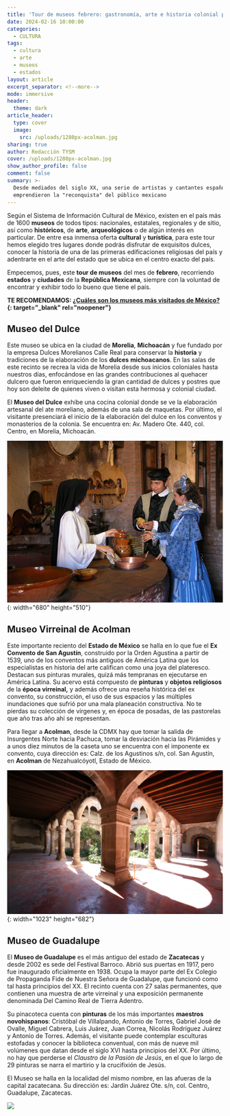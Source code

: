 ```yaml
---
title: 'Tour de museos febrero: gastronomía, arte e historia colonial para visitar '
date: 2024-02-16 10:00:00
categories:
  - CULTURA
tags:
  - cultura
  - arte
  - museos
  - estados
layout: article
excerpt_separator: <!--more-->
mode: immersive
header:
  theme: dark
article_header:
  type: cover
  image:
    src: /uploads/1280px-acolman.jpg
sharing: true
author: Redacción TYSM
cover: /uploads/1280px-acolman.jpg
show_author_profile: false
comment: false
summary: >-
  Desde mediados del siglo XX, una serie de artistas y cantantes españoles
  emprendieron la "reconquista" del público mexicano
---
```

Según el Sistema de Información Cultural de México, existen en el país más de 1600 **museos** de todos tipos: nacionales, estatales, regionales y de sitio, así como **históricos**, de **arte**, **arqueológicos** o de algún interés en particular. De entre esa inmensa oferta **cultural** y **turística**, para este tour hemos elegido tres lugares donde podrás disfrutar de exquisitos dulces, conocer la historia de una de las primeras edificaciones religiosas del país y adentrarte en el arte del estado que se ubica en el centro exacto del país.

Empecemos, pues, este **tour de museos** del mes de **febrero**, recorriendo **estados** y **ciudades** de la **República Mexicana**, siempre con la voluntad de encontrar y exhibir todo lo bueno que tiene el país.

**TE RECOMENDAMOS: [¿Cuáles son los museos más visitados de México?](https://blog.tonoysumariachi.com/turismo/2022/06/07/cuales-son-los-museos-mas-visitados-de-mexico.html){: target="_blank" rel="noopener"}**

## Museo del Dulce

Este museo se ubica en la ciudad de **Morelia**, **Michoacán** y fue fundado por la empresa Dulces Morelianos Calle Real para conservar la **historia** y tradiciones de la elaboración de los **dulces** **michoacanos**. En las salas de este recinto se recrea la vida de Morelia desde sus inicios coloniales hasta nuestros días, enfocándose en las grandes contribuciones al quehacer dulcero que fueron enriqueciendo la gran cantidad de dulces y postres que hoy son deleite de quienes viven o visitan esta hermosa y colonial ciudad.

El **Museo del Dulce** exhibe una cocina colonial donde se ve la elaboración artesanal del ate moreliano, además de una sala de maquetas. Por último, el visitante presenciará el inicio de la elaboración del dulce en los conventos y monasterios de la colonia. Se encuentra en: Av. Madero Ote. 440, col. Centro, en Morelia, Michoacán.

![](/uploads/museoreal.jpeg){: width="680" height="510"}

## Museo Virreinal de Acolman

Este importante reciento del **Estado de México** se halla en lo que fue el **Ex Convento de San Agustín**, construido por la Orden Agustina a partir de 1539, uno de los conventos más antiguos de América Latina que los especialistas en historia del arte califican como una joya del plateresco. Destacan sus pinturas murales, quizá más tempranas en ejecutarse en América Latina. Su acervo está compuesto de **pinturas** y **objetos religiosos** de la **época virreinal,**&nbsp;y además ofrece una reseña histórica del ex convento, su construcción, el uso de sus espacios y las múltiples inundaciones que sufrió por una mala planeación constructiva. No te pierdas su colección de vírgenes y, en época de posadas, de las pastorelas que año tras año ahí se representan.

Para llegar a **Acolman**, desde la CDMX hay que tomar la salida de Insurgentes Norte hacia Pachuca, tomar la desviación hacia las Pirámides y a unos diez minutos de la caseta uno se encuentra con el imponente ex convento, cuya dirección es: Calz. de los Agustinos s/n, col. San Agustín, en **Acolman** de Nezahualcóyotl, Estado de México.

![](/uploads/acolman2.jpg){: width="1023" height="682"}

## Museo de Guadalupe

El **Museo de Guadalupe** es el más antiguo del estado de **Zacatecas**&nbsp;y desde 2002 es sede del Festival Barroco. Abrió sus puertas en 1917, pero fue inaugurado oficialmente en 1938. Ocupa la mayor parte del Ex Colegio de Propaganda Fide de Nuestra Señora de Guadalupe, que funcionó como tal hasta principios del XX. El recinto cuenta con 27 salas permanentes, que contienen una muestra de arte virreinal y una exposición permanente denominada Del Camino Real de Tierra Adentro.

Su pinacoteca cuenta con **pinturas** de los más importantes **maestros novohispanos**: Cristóbal de Villalpando, Antonio de Torres, Gabriel José de Ovalle, Miguel Cabrera, Luis Juárez, Juan Correa, Nicolás Rodríguez Juárez y Antonio de Torres. Además, el visitante puede contemplar esculturas estofadas y conocer la biblioteca conventual, con más de nueve mil volúmenes que datan desde el siglo XVI hasta principios del XX. Por último, no hay que perderse el&nbsp;*Claustro de la Pasión de Jesús*, en el que lo largo de 29 pinturas se narra el martirio y la crucifixión de Jesús.

El Museo se halla en la localidad del mismo nombre, en las afueras de la capital zacatecana. Su dirección es: Jardín Juárez Ote. s/n, col. Centro, Guadalupe, Zacatecas.

![](https://upload.wikimedia.org/wikipedia/commons/thumb/0/0e/GUADALUPE%2C_ZACATECAS_%285%29.JPG/1024px-GUADALUPE%2C_ZACATECAS_%285%29.JPG)